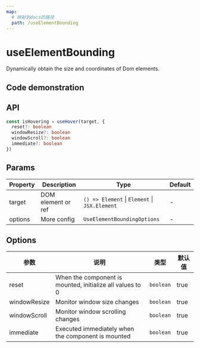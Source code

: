```yaml
---
map:
  # 映射到docs的路径
  path: /useElementBounding
---
```


# useElementBounding

Dynamically obtain the size and coordinates of Dom elements.

## Code demonstration

<demo src="./demo/demo.vue"
  language="vue"
  title="Basic usage"
  desc="Use ref to set element that needs monitoring."> </demo>

## API

```typescript
const isHovering = useHover(target, {
  reset?: boolean
  windowResize?: boolean
  windowScroll?: boolean
  immediate?: boolean
})
```

## Params

| Property | Description        | Type                                          | Default |
| -------- | ------------------ | --------------------------------------------- | ------- |
| target   | DOM element or ref | `() => Element` \| `Element` \| `JSX.Element` | -       |
| options  | More config        | `UseElementBoundingOptions`                   | -       |

## Options

| 参数         | 说明                                                      | 类型      | 默认值 |
| ------------ | --------------------------------------------------------- | --------- | ------ |
| reset        | When the component is mounted, initialize all values to 0 | `boolean` | true   |
| windowResize | Monitor window size changes                               | `boolean` | true   |
| windowScroll | Monitor window scrolling changes                          | `boolean` | true   |
| immediate    | Executed immediately when the component is mounted        | `boolean` | true   |
